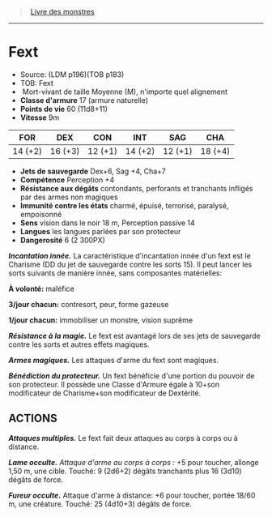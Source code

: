 ﻿> [Livre des monstres](tome_of_beasts_old.md)

---

# Fext

- Source: (LDM p196)(TOB p183)
- TOB: Fext
-  Mort-vivant de taille Moyenne (M), n'importe quel alignement
- **Classe d'armure** 17 (armure naturelle)
- **Points de vie** 60 (11d8+11)
- **Vitesse** 9m

|FOR|DEX|CON|INT|SAG|CHA|
|---|---|---|---|---|---|
|14 (+2)|16 (+3)|12 (+1)|14 (+2)|12 (+1)|18 (+4)|

- **Jets de sauvegarde** Dex+6, Sag +4, Cha+7
- **Compétence** Perception +4
- **Résistance aux dégâts** contondants, perforants et tranchants infligés par des armes non magiques
- **Immunité contre les états** charmé, épuisé, terrorisé, paralysé, empoisonné
- **Sens** vision dans le noir 18 m, Perception passive 14
- **Langues** les langues parlées par son protecteur
- **Dangerosité** 6 (2 300PX)

**_Incantation innée._** La caractéristique d'incantation innée d'un fext est le Charisme (DD du jet de sauvegarde contre les sorts 15). Il peut lancer les sorts suivants de manière innée, sans composantes matérielles:

**À volonté:** maléfice

**3/jour chacun:** contresort, peur, forme gazeuse

**1/jour chacun:** immobiliser un monstre, vision suprême

**_Résistance à la magie._** Le fext est avantagé lors de ses jets de sauvegarde contre les sorts et autres effets magiques.

**_Armes magiques._** Les attaques d'arme du fext sont magiques.

**_Bénédiction du protecteur._** Un fext bénéficie d'une portion du pouvoir de son protecteur. Il possède une Classe d'Armure égale à 10+son modificateur de Charisme+son modificateur de Dextérité.

## ACTIONS

**_Attaques multiples._** Le fext fait deux attaques au corps à corps ou à distance.

**_Lame occulte._** _Attaque d'arme au corps à corps :_ +5 pour toucher, allonge 1,50 m, une cible. Touché: 9 (2d6+2) dégâts tranchants plus 16 (3d10) dégâts de force.

**_Fureur occulte._** Attaque d'arme à distance: +6 pour toucher, portée 18/60 m, une créature. Touché: 25 (4d10+3) dégâts de force.

